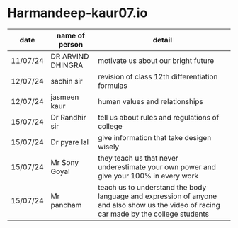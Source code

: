 # Harmandeep-kaur07.io
|date|name of person|detail|
|----|------|--------|
|11/07/24|DR ARVIND DHINGRA| motivate us about our bright future|
|12/07/24|sachin sir| revision of class 12th differentiation formulas |
|12/07/24|jasmeen kaur|human values and relationships|
|15/07/24|Dr Randhir sir|tell us about rules and regulations of college|
|15/07/24|Dr pyare lal|give information that take desigen wisely|
|15/07/24|Mr Sony Goyal|they teach us that never underestimate your own power and give your 100% in every work|
|15/07/24|Mr pancham|teach us to understand the body language and expression of anyone and also show us the video of racing car made by the college students|
